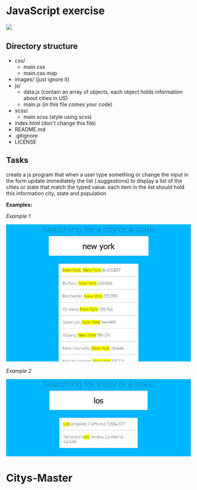 # JavaScript exercise

![](./src/images/world-cities.png)

## Directory structure

- css/
  - main.css
  - main.css.map
- images/ (just ignore it)
- js/
  - data.js (contain an array of objects, each object holds information about cities in US)
  - main.js (in this file comes your code)
- scss/
  - main.scss (style using scss)
- index.html (don't change this file)
- README.md
- .gitignore
- LICENSE

## Tasks

create a js program that when a user type something or change the input in the form update immediately the list (.suggestions) to display a list of the cities or state that match the typed value. each item in the list should hold this information city, state and population

**Examples:**

_Example 1_

![](./images/world-cities-example-01.png)

_Example 2_

![](./images/world-cities-example-02.png)
# Citys-Master
